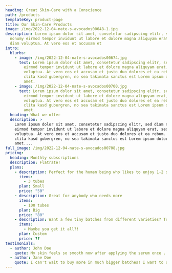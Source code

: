 ```yaml
---
heading: Great Skin-Care with a Conscience
path: /products
templateKey: product-page
title: Our Skin-Care Products
image: /img/2022-12-04-nate-s-avocados00648-1.jpg
description: Lorem ipsum dolor sit amet, consetetur sadipscing elitr, sed diam
  nonumy eirmod tempor invidunt ut labore et dolore magna aliquyam erat, sed
  diam voluptua. At vero eos et accusam et
intro:
  blurbs:
    - image: /img/2022-12-04-nate-s-avocados00674.jpg
      text: Lorem ipsum dolor sit amet, consetetur sadipscing elitr, sed diam nonumy
        eirmod tempor invidunt ut labore et dolore magna aliquyam erat, sed diam
        voluptua. At vero eos et accusam et justo duo dolores et ea rebum. Stet
        clita kasd gubergren, no sea takimata sanctus est Lorem ipsum dolor sit
        amet.
    - image: /img/2022-12-04-nate-s-avocados00700.jpg
      text: Lorem ipsum dolor sit amet, consetetur sadipscing elitr, sed diam nonumy
        eirmod tempor invidunt ut labore et dolore magna aliquyam erat, sed diam
        voluptua. At vero eos et accusam et justo duo dolores et ea rebum. Stet
        clita kasd gubergren, no sea takimata sanctus est Lorem ipsum dolor sit
        amet.
  heading: What we offer
  description: >
    Lorem ipsum dolor sit amet, consetetur sadipscing elitr, sed diam nonumy
    eirmod tempor invidunt ut labore et dolore magna aliquyam erat, sed diam
    voluptua. At vero eos et accusam et justo duo dolores et ea rebum. Stet
    clita kasd gubergren, no sea takimata sanctus est Lorem ipsum dolor sit
    amet....
full_image: /img/2022-12-04-nate-s-avocados00708.jpg
pricing:
  heading: Monthly subscriptions
  description: Flatrate!
  plans:
    - description: Perfect for the human being who likes to enjoy 1-2 sessions per day.
      items:
        - 3 tubes
      plan: Small
      price: "50"
    - description: Great for anybody who needs more
      items:
        - 100 tubes
      plan: Big
      price: "80"
    - description: Want a few tiny batches from different varieties? Try our custom plan
      items:
        - Maybe you get it all?!
      plan: Custom
      price: ??
testimonials:
  - author: John Doe
    quote: My skin feels so smooth now after applying the serum once .. only once ;)
  - author: Jane Doe
    quote: I can't wait to buy more in much bigger batches! I want to swim in it.
---
```

